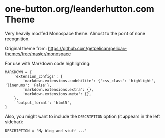 one-button.org/leanderhutton.com Theme
======================================

Very heavily modifed Monospace theme. Almost to the point of none recognition.

Original theme from: https://github.com/getpelican/pelican-themes/tree/master/monospace

For use with Markdown code highlighting: 

	MARKDOWN = {
	    'extension_configs': {
	        'markdown.extensions.codehilite': {'css_class': 'highlight', 'linenums': 'False'},
	        'markdown.extensions.extra': {},
	        'markdown.extensions.meta': {},
	    },
	     'output_format': 'html5',
	}

Also, you might want to include the `DESCRIPTION` option (it appears in the left sidebar):

    DESCRIPTION = 'My blog and stuff ...'
